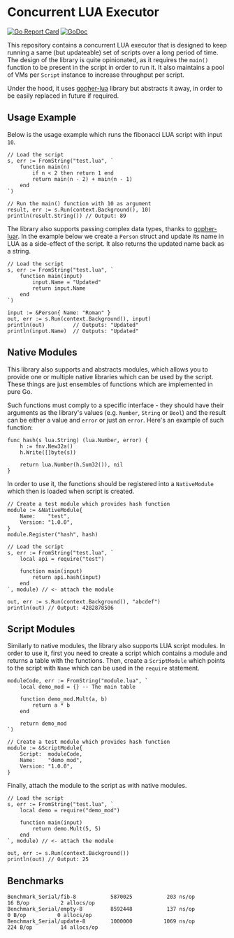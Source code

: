 # Concurrent LUA Executor

[![Go Report Card](https://goreportcard.com/badge/github.com/kelindar/lua)](https://goreportcard.com/report/github.com/kelindar/lua)
[![GoDoc](https://godoc.org/github.com/kelindar/lua?status.svg)](https://godoc.org/github.com/kelindar/lua)

This repository contains a concurrent LUA executor that is designed to keep running a same (but updateable) set of scripts over a long period of time. The design of the library is quite opinionated, as it requires the `main()` function to be present in the script in order to run it. It also maintains a pool of VMs per `Script` instance to increase throughput per script.

Under the hood, it uses [gopher-lua](https://github.com/yuin/gopher-lua) library but abstracts it away, in order to be easily replaced in future if required. 


## Usage Example
Below is the usage example which runs the fibonacci LUA script with input `10`.

```
// Load the script
s, err := FromString("test.lua", `
    function main(n)
        if n < 2 then return 1 end
        return main(n - 2) + main(n - 1)
    end
`)

// Run the main() function with 10 as argument
result, err := s.Run(context.Background(), 10)
println(result.String()) // Output: 89
```

The library also supports passing complex data types, thanks to [gopher-luar](https://github.com/layeh/gopher-luar). In the example below we create a `Person` struct and update its name in LUA as a side-effect of the script. It also returns the updated name back as a string.

```
// Load the script
s, err := FromString("test.lua", `
    function main(input)
        input.Name = "Updated"
        return input.Name
    end
`)

input := &Person{ Name: "Roman" }
out, err := s.Run(context.Background(), input)
println(out)         // Outputs: "Updated"
println(input.Name)  // Outputs: "Updated"
```

## Native Modules

This library also supports and abstracts modules, which allows you to provide one or multiple native libraries which can be used by the script. These things are just ensembles of functions which are implemented in pure Go. 

Such functions must comply to a specific interface - they should have their arguments as the library's values (e.g. `Number`, `String` or `Bool`) and the result can be either a value and `error` or just an `error`. Here's an example of such function:
```
func hash(s lua.String) (lua.Number, error) {
	h := fnv.New32a()
	h.Write([]byte(s))

	return lua.Number(h.Sum32()), nil
}
```

In order to use it, the functions should be registered into a `NativeModule` which then is loaded when script is created.
```
// Create a test module which provides hash function
module := &NativeModule{
    Name:    "test",
    Version: "1.0.0",
}
module.Register("hash", hash)

// Load the script
s, err := FromString("test.lua", `
    local api = require("test")

    function main(input)
        return api.hash(input)
    end
`, module) // <- attach the module

out, err := s.Run(context.Background(), "abcdef")
println(out) // Output: 4282878506

```

## Script Modules 

Similarly to native modules, the library also supports LUA script modules. In order to use it, first you need to create a script which contains a module and returns a table with the functions. Then, create a `ScriptModule` which points to the script with `Name` which can be used in the `require` statement.

```
moduleCode, err := FromString("module.lua", `
    local demo_mod = {} -- The main table

    function demo_mod.Mult(a, b)
        return a * b
    end

    return demo_mod
`)

// Create a test module which provides hash function
module := &ScriptModule{
    Script:  moduleCode,
    Name:    "demo_mod",
    Version: "1.0.0",
}
```

Finally, attach the module to the script as with native modules.

```
// Load the script
s, err := FromString("test.lua", `
    local demo = require("demo_mod")

    function main(input)
        return demo.Mult(5, 5)
    end
`, module) // <- attach the module

out, err := s.Run(context.Background())
println(out) // Output: 25
```


## Benchmarks

```
Benchmark_Serial/fib-8         	 5870025	       203 ns/op	      16 B/op	       2 allocs/op
Benchmark_Serial/empty-8       	 8592448	       137 ns/op	       0 B/op	       0 allocs/op
Benchmark_Serial/update-8      	 1000000	      1069 ns/op	     224 B/op	      14 allocs/op
```